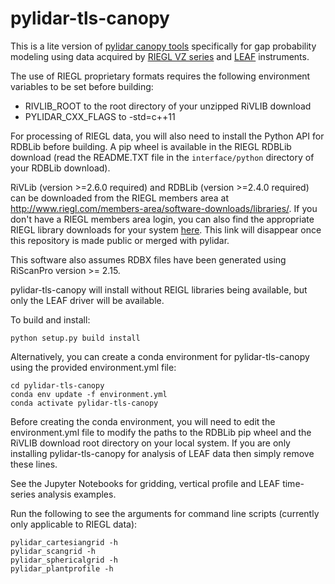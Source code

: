 # pylidar-tls-canopy

This is a lite version of [pylidar canopy tools](http://www.pylidar.org/en/latest/commandline_canopy.html) specifically for gap probability modeling using data acquired by [RIEGL VZ series](http://www.riegl.com/nc/products/terrestrial-scanning/) and [LEAF](https://www.sensingsystems.com.au/) instruments.

The use of RIEGL proprietary formats requires the following environment variables to be set before building:
  - RIVLIB_ROOT to the root directory of your unzipped RiVLIB download
  - PYLIDAR_CXX_FLAGS to -std=c++11

For processing of RIEGL data, you will also need to install the Python API for RDBLib before building. A pip wheel is available in the RIEGL RDBLib download (read the README.TXT file in the ```interface/python``` directory of your RDBLib download).

RiVLib (version >=2.6.0 required) and RDBLib (version >=2.4.0 required) can be downloaded from the RIEGL members area at http://www.riegl.com/members-area/software-downloads/libraries/. 
If you don't have a RIEGL members area login, you can also find the appropriate RIEGL library downloads for your system [here](https://drive.google.com/drive/folders/1ORdOxGI23D_uB0f4iVsyvVCldk1zekle?usp=sharing). This link will disappear once this repository is made public or merged with pylidar.

This software also assumes RDBX files have been generated using RiScanPro version >= 2.15.

pylidar-tls-canopy will install without REIGL libraries being available, but only the LEAF driver will be available.

To build and install:
```
python setup.py build install
```

Alternatively, you can create a conda environment for pylidar-tls-canopy using the provided environment.yml file:
```
cd pylidar-tls-canopy
conda env update -f environment.yml
conda activate pylidar-tls-canopy
```
Before creating the conda environment, you will need to edit the environment.yml file to modify the paths to the RDBLib pip wheel and the RiVLIB download root directory on your local system. If you are only installing pylidar-tls-canopy for analysis of LEAF data then simply remove these lines.

See the Jupyter Notebooks for gridding, vertical profile and LEAF time-series analysis examples.

Run the following to see the arguments for command line scripts (currently only applicable to RIEGL data):
```
pylidar_cartesiangrid -h
pylidar_scangrid -h
pylidar_sphericalgrid -h
pylidar_plantprofile -h
```

